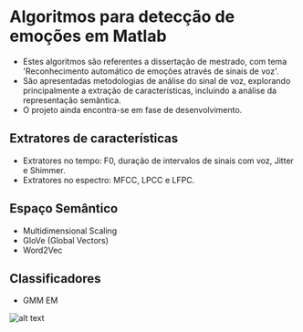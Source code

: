 # Algoritmos para detecção de emoções em Matlab
- Estes algoritmos são referentes a dissertação de mestrado, com tema 'Reconhecimento automático de emoções através de sinais de voz'.
- São apresentadas metodologias de análise do sinal de voz, explorando principalmente a extração de características, incluindo a análise da representação semântica.
- O projeto ainda encontra-se em fase de desenvolvimento.

## Extratores de características
- Extratores no tempo: F0, duração de intervalos de sinais com voz, Jitter e Shimmer.
- Extratores no espectro: MFCC, LPCC e LFPC.

## Espaço Semântico
- Multidimensional Scaling
- GloVe (Global Vectors)
- Word2Vec

## Classificadores
- GMM EM

![alt text](https://github.com/victoribeir0/emo_rec_matlab/blob/main/interface.png?raw=true)
